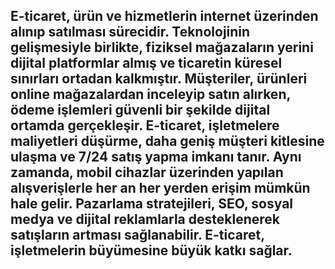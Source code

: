 ## E-ticaret, ürün ve hizmetlerin internet üzerinden alınıp satılması sürecidir. Teknolojinin gelişmesiyle birlikte, fiziksel mağazaların yerini dijital platformlar almış ve ticaretin küresel sınırları ortadan kalkmıştır. Müşteriler, ürünleri online mağazalardan inceleyip satın alırken, ödeme işlemleri güvenli bir şekilde dijital ortamda gerçekleşir. E-ticaret, işletmelere maliyetleri düşürme, daha geniş müşteri kitlesine ulaşma ve 7/24 satış yapma imkanı tanır. Aynı zamanda, mobil cihazlar üzerinden yapılan alışverişlerle her an her yerden erişim mümkün hale gelir. Pazarlama stratejileri, SEO, sosyal medya ve dijital reklamlarla desteklenerek satışların artması sağlanabilir. E-ticaret, işletmelerin büyümesine büyük katkı sağlar.
